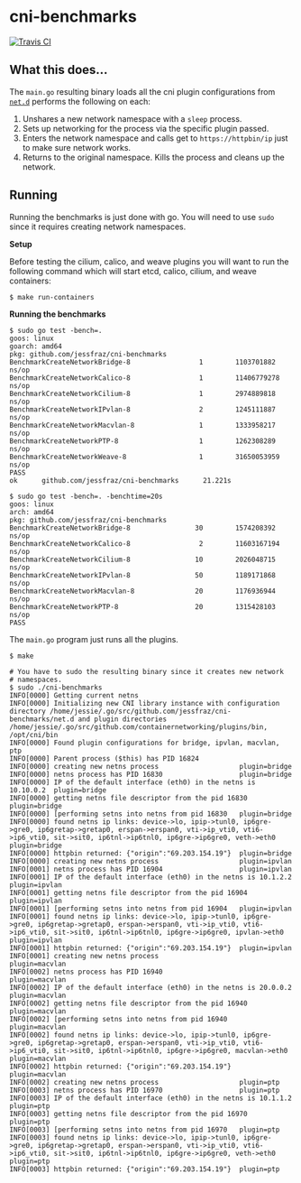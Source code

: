 # cni-benchmarks

[![Travis CI](https://travis-ci.org/jessfraz/cni-benchmarks.svg?branch=master)](https://travis-ci.org/jessfraz/cni-benchmarks)

## What this does...

The `main.go` resulting binary loads all the cni plugin configurations from
[`net.d`](net.d) performs the following on each:

1. Unshares a new network namespace with a `sleep` process.
2. Sets up networking for the process via the specific plugin passed.
3. Enters the network namespace and calls get to `https://httpbin/ip` 
    just to make sure network works.
4.  Returns to the original namespace. Kills the process and cleans up the
    network.

## Running

Running the benchmarks is just done with go.
You will need to use `sudo` since it requires creating network namespaces.

**Setup**

Before testing the cilium, calico, and weave plugins you will want to run the
following command which will start etcd, calico, cilium, and weave containers:

```
$ make run-containers
```

**Running the benchmarks**

```console
$ sudo go test -bench=.
goos: linux
goarch: amd64
pkg: github.com/jessfraz/cni-benchmarks
BenchmarkCreateNetworkBridge-8                 1        1103701882 ns/op
BenchmarkCreateNetworkCalico-8                 1        11406779278 ns/op
BenchmarkCreateNetworkCilium-8                 1        2974889818 ns/op
BenchmarkCreateNetworkIPvlan-8                 2        1245111887 ns/op
BenchmarkCreateNetworkMacvlan-8                1        1333958217 ns/op
BenchmarkCreateNetworkPTP-8                    1        1262308289 ns/op
BenchmarkCreateNetworkWeave-8                  1        31650053959 ns/op
PASS
ok      github.com/jessfraz/cni-benchmarks      21.221s

$ sudo go test -bench=. -benchtime=20s
goos: linux
arch: amd64
pkg: github.com/jessfraz/cni-benchmarks
BenchmarkCreateNetworkBridge-8                30        1574208392  ns/op
BenchmarkCreateNetworkCalico-8                 2        11603167194 ns/op
BenchmarkCreateNetworkCilium-8                10        2026048715  ns/op
BenchmarkCreateNetworkIPvlan-8                50        1189171868  ns/op
BenchmarkCreateNetworkMacvlan-8               20        1176936944  ns/op
BenchmarkCreateNetworkPTP-8                   20        1315428103  ns/op
PASS
```

The `main.go` program just runs all the plugins.

```console
$ make

# You have to sudo the resulting binary since it creates new network
# namespaces.
$ sudo ./cni-benchmarks
INFO[0000] Getting current netns                        
INFO[0000] Initializing new CNI library instance with configuration directory /home/jessie/.go/src/github.com/jessfraz/cni-benchmarks/net.d and plugin directories /home/jessie/.go/src/github.com/containernetworking/plugins/bin, /opt/cni/bin 
INFO[0000] Found plugin configurations for bridge, ipvlan, macvlan, ptp 
INFO[0000] Parent process ($this) has PID 16824         
INFO[0000] creating new netns process                    plugin=bridge
INFO[0000] netns process has PID 16830                   plugin=bridge
INFO[0000] IP of the default interface (eth0) in the netns is 10.10.0.2  plugin=bridge
INFO[0000] getting netns file descriptor from the pid 16830  plugin=bridge
INFO[0000] [performing setns into netns from pid 16830   plugin=bridge
INFO[0000] found netns ip links: device->lo, ipip->tunl0, ip6gre->gre0, ip6gretap->gretap0, erspan->erspan0, vti->ip_vti0, vti6->ip6_vti0, sit->sit0, ip6tnl->ip6tnl0, ip6gre->ip6gre0, veth->eth0  plugin=bridge
INFO[0000] httpbin returned: {"origin":"69.203.154.19"}  plugin=bridge
INFO[0000] creating new netns process                    plugin=ipvlan
INFO[0001] netns process has PID 16904                   plugin=ipvlan
INFO[0001] IP of the default interface (eth0) in the netns is 10.1.2.2  plugin=ipvlan
INFO[0001] getting netns file descriptor from the pid 16904  plugin=ipvlan
INFO[0001] [performing setns into netns from pid 16904   plugin=ipvlan
INFO[0001] found netns ip links: device->lo, ipip->tunl0, ip6gre->gre0, ip6gretap->gretap0, erspan->erspan0, vti->ip_vti0, vti6->ip6_vti0, sit->sit0, ip6tnl->ip6tnl0, ip6gre->ip6gre0, ipvlan->eth0  plugin=ipvlan
INFO[0001] httpbin returned: {"origin":"69.203.154.19"}  plugin=ipvlan
INFO[0001] creating new netns process                    plugin=macvlan
INFO[0002] netns process has PID 16940                   plugin=macvlan
INFO[0002] IP of the default interface (eth0) in the netns is 20.0.0.2  plugin=macvlan
INFO[0002] getting netns file descriptor from the pid 16940  plugin=macvlan
INFO[0002] [performing setns into netns from pid 16940   plugin=macvlan
INFO[0002] found netns ip links: device->lo, ipip->tunl0, ip6gre->gre0, ip6gretap->gretap0, erspan->erspan0, vti->ip_vti0, vti6->ip6_vti0, sit->sit0, ip6tnl->ip6tnl0, ip6gre->ip6gre0, macvlan->eth0  plugin=macvlan
INFO[0002] httpbin returned: {"origin":"69.203.154.19"}  plugin=macvlan
INFO[0002] creating new netns process                    plugin=ptp
INFO[0003] netns process has PID 16970                   plugin=ptp
INFO[0003] IP of the default interface (eth0) in the netns is 10.1.1.2  plugin=ptp
INFO[0003] getting netns file descriptor from the pid 16970  plugin=ptp
INFO[0003] [performing setns into netns from pid 16970   plugin=ptp
INFO[0003] found netns ip links: device->lo, ipip->tunl0, ip6gre->gre0, ip6gretap->gretap0, erspan->erspan0, vti->ip_vti0, vti6->ip6_vti0, sit->sit0, ip6tnl->ip6tnl0, ip6gre->ip6gre0, veth->eth0  plugin=ptp
INFO[0003] httpbin returned: {"origin":"69.203.154.19"}  plugin=ptp
```
